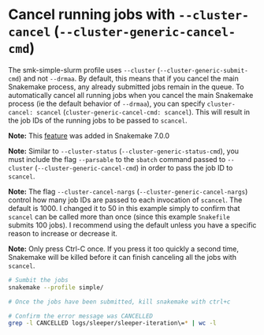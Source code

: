 # Cancel running jobs with `--cluster-cancel` (`--cluster-generic-cancel-cmd`)

The smk-simple-slurm profile uses `--cluster` (`--cluster-generic-submit-cmd`) and not `--drmaa`. By default,
this means that if you cancel the main Snakemake process, any already submitted
jobs remain in the queue. To automatically cancel all running jobs when you
cancel the main Snakemake process (ie the default behavior of `--drmaa`), you
can specify `cluster-cancel: scancel` (`cluster-generic-cancel-cmd: scancel`). This will result in the job IDs of the
running jobs to be passed to `scancel`.

**Note:** This [feature][cluster-cancel] was added in Snakemake 7.0.0

[cluster-cancel]: https://snakemake.readthedocs.io/en/stable/tutorial/additional_features.html#using-cluster-cancel

**Note:** Similar to `--cluster-status` (`--cluster-generic-status-cmd`), you must include the flag `--parsable`
to the `sbatch` command passed to `--cluster` (`--cluster-generic-cancel-cmd`) in order to pass the job ID to
`scancel`.

**Note:** The flag `--cluster-cancel-nargs` (`--cluster-generic-cancel-nargs`) control how many job IDs are passed
to each invocation of `scancel`. The default is 1000. I changed it to 50 in this
example simply to confirm that `scancel` can be called more than once (since
this example `Snakefile` submits 100 jobs). I recommend using the default unless
you have a specific reason to increase or decrease it.

**Note:** Only press Ctrl-C once. If you press it too quickly a second time,
Snakemake will be killed before it can finish canceling all the jobs with
`scancel`.

```sh
# Sumbit the jobs
snakemake --profile simple/

# Once the jobs have been submitted, kill snakemake with ctrl+c

# Confirm the error message was CANCELLED
grep -l CANCELLED logs/sleeper/sleeper-iteration\=* | wc -l
```
